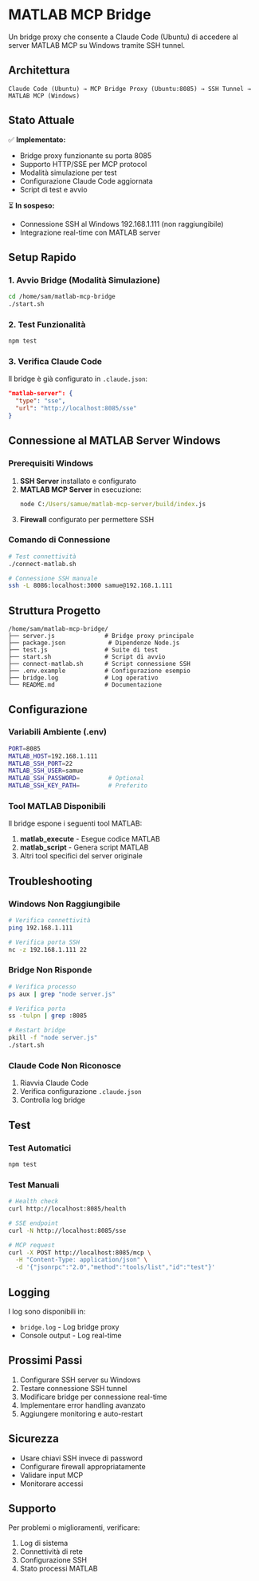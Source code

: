 # MATLAB MCP Bridge

Un bridge proxy che consente a Claude Code (Ubuntu) di accedere al server MATLAB MCP su Windows tramite SSH tunnel.

## Architettura

```
Claude Code (Ubuntu) → MCP Bridge Proxy (Ubuntu:8085) → SSH Tunnel → MATLAB MCP (Windows)
```

## Stato Attuale

✅ **Implementato:**
- Bridge proxy funzionante su porta 8085
- Supporto HTTP/SSE per MCP protocol
- Modalità simulazione per test
- Configurazione Claude Code aggiornata
- Script di test e avvio

⏳ **In sospeso:**
- Connessione SSH al Windows 192.168.1.111 (non raggiungibile)
- Integrazione real-time con MATLAB server

## Setup Rapido

### 1. Avvio Bridge (Modalità Simulazione)

```bash
cd /home/sam/matlab-mcp-bridge
./start.sh
```

### 2. Test Funzionalità

```bash
npm test
```

### 3. Verifica Claude Code

Il bridge è già configurato in `.claude.json`:

```json
"matlab-server": {
  "type": "sse",
  "url": "http://localhost:8085/sse"
}
```

## Connessione al MATLAB Server Windows

### Prerequisiti Windows

1. **SSH Server** installato e configurato
2. **MATLAB MCP Server** in esecuzione:
   ```cmd
   node C:/Users/samue/matlab-mcp-server/build/index.js
   ```
3. **Firewall** configurato per permettere SSH

### Comando di Connessione

```bash
# Test connettività
./connect-matlab.sh

# Connessione SSH manuale
ssh -L 8086:localhost:3000 samue@192.168.1.111
```

## Struttura Progetto

```
/home/sam/matlab-mcp-bridge/
├── server.js              # Bridge proxy principale
├── package.json            # Dipendenze Node.js
├── test.js                # Suite di test
├── start.sh               # Script di avvio
├── connect-matlab.sh      # Script connessione SSH
├── .env.example           # Configurazione esempio
├── bridge.log             # Log operativo
└── README.md              # Documentazione
```

## Configurazione

### Variabili Ambiente (.env)

```bash
PORT=8085
MATLAB_HOST=192.168.1.111
MATLAB_SSH_PORT=22
MATLAB_SSH_USER=samue
MATLAB_SSH_PASSWORD=        # Optional
MATLAB_SSH_KEY_PATH=        # Preferito
```

### Tool MATLAB Disponibili

Il bridge espone i seguenti tool MATLAB:

1. **matlab_execute** - Esegue codice MATLAB
2. **matlab_script** - Genera script MATLAB
3. Altri tool specifici del server originale

## Troubleshooting

### Windows Non Raggiungibile

```bash
# Verifica connettività
ping 192.168.1.111

# Verifica porta SSH
nc -z 192.168.1.111 22
```

### Bridge Non Risponde

```bash
# Verifica processo
ps aux | grep "node server.js"

# Verifica porta
ss -tulpn | grep :8085

# Restart bridge
pkill -f "node server.js"
./start.sh
```

### Claude Code Non Riconosce

1. Riavvia Claude Code
2. Verifica configurazione `.claude.json`
3. Controlla log bridge

## Test

### Test Automatici

```bash
npm test
```

### Test Manuali

```bash
# Health check
curl http://localhost:8085/health

# SSE endpoint
curl -N http://localhost:8085/sse

# MCP request
curl -X POST http://localhost:8085/mcp \
  -H "Content-Type: application/json" \
  -d '{"jsonrpc":"2.0","method":"tools/list","id":"test"}'
```

## Logging

I log sono disponibili in:
- `bridge.log` - Log bridge proxy
- Console output - Log real-time

## Prossimi Passi

1. Configurare SSH server su Windows
2. Testare connessione SSH tunnel
3. Modificare bridge per connessione real-time
4. Implementare error handling avanzato
5. Aggiungere monitoring e auto-restart

## Sicurezza

- Usare chiavi SSH invece di password
- Configurare firewall appropriatamente
- Validare input MCP
- Monitorare accessi

## Supporto

Per problemi o miglioramenti, verificare:
1. Log di sistema
2. Connettività di rete
3. Configurazione SSH
4. Stato processi MATLAB